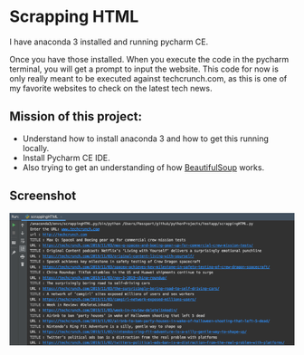 # Scrapping HTML

I have anaconda 3 installed and running pycharm CE. 

Once you have those installed. When you execute the code in the pycharm terminal, you will get a prompt to input the website. This code for now is only really meant to be executed against techcrunch.com, as this is one of my favorite websites to check on the latest tech news. 

## Mission of this project:
* Understand how to install anaconda 3 and how to get this running locally. 
* Install Pycharm CE IDE.
* Also trying to get an understanding of how [BeautifulSoup](https://www.crummy.com/software/BeautifulSoup/bs4/doc/) works.

## Screenshot

![screenshot](./images/scrappingHTML_py.png)

